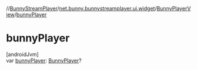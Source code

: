 //[BunnyStreamPlayer](../../../index.md)/[net.bunny.bunnystreamplayer.ui.widget](../index.md)/[BunnyPlayerView](index.md)/[bunnyPlayer](bunny-player.md)

# bunnyPlayer

[androidJvm]\
var [bunnyPlayer](bunny-player.md): [BunnyPlayer](../../net.bunny.bunnystreamplayer.common/-bunny-player/index.md)?